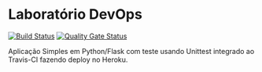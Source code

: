 # Laboratório DevOps

[![Build Status](https://www.travis-ci.com/assisprestes/devopslab.svg?branch=main)](https://travis-ci.com/assisprestes/validate)
[![Quality Gate Status](https://sonarcloud.io/api/project_badges/measure?project=SONAR_TOKEN&metric=alert_status)](https://sonarcloud.io/dashboard?id=SONAR_TOKEN)

Aplicação Simples em Python/Flask com teste usando Unittest integrado ao Travis-CI fazendo deploy no Heroku.

